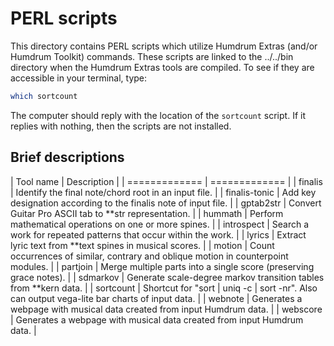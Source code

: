 PERL scripts
====================

This directory contains PERL scripts which utilize Humdrum Extras (and/or Humdrum Toolkit)
commands.  These scripts are linked to the ../../bin directory when the Humdrum Extras
tools are compiled.  To see if they are accessible in your terminal, type:

```bash
which sortcount
```

The computer should reply with the location of the `sortcount` script.  If it replies
with nothing, then the scripts are not installed.


Brief descriptions
-------------------


| Tool name     | Description |
| ============= | ============= |
| finalis       | Identify the final note/chord root in an input file. |
| finalis-tonic | Add key designation according to the finalis note of input file. |
| gptab2str     | Convert Guitar Pro ASCII tab to **str representation. |
| hummath       | Perform mathematical operations on one or more spines. |
| introspect    | Search a work for repeated patterns that occur within the work. |
| lyrics        | Extract lyric text from **text spines in musical scores. |
| motion        | Count occurrences of similar, contrary and oblique motion in counterpoint modules. |
| partjoin      | Merge multiple parts into a single score (preserving grace notes). |
| sdmarkov      | Generate scale-degree markov transition tables from **kern data. |
| sortcount     | Shortcut for "sort \| uniq -c \| sort -nr".  Also can output vega-lite bar charts of input data. |
| webnote       | Generates a webpage with musical data created from input Humdrum data. |
| webscore      | Generates a webpage with musical data created from input Humdrum data. |




